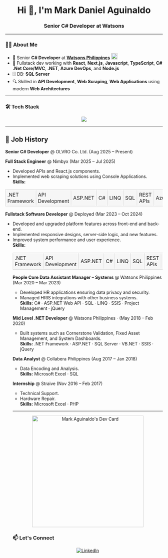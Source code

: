 <h1 align="center">Hi 👋, I'm Mark Daniel Aguinaldo</h1>
<h3 align="center">Senior C# Developer at Watsons</h3>

---

### 🧑‍💻 About Me

- 💼 Senior **C# Developer** at <a href="https://www.linkedin.com/company/watsonsphilippines/posts/?feedView=all" target="_blank"><strong>Watsons Philippines</strong></a> <img src="https://media.licdn.com/dms/image/v2/D560BAQHhZAa3g4P42A/company-logo_200_200/company-logo_200_200/0/1690879010455/watsonsphilippines_logo?e=1757548800&v=beta&t=VgX1MhpOVV2KFRE-78vu_zZAdl4AMzknZ0MwD7e-jIg" alt="Watsons Logo" width="20" height="20" />
- 🧩 Fullstack dev working with **React**, **Next.js**, **Javascript**, **TypeScript**, **C# .Net Core/MVC**, **.NET**, **Azure DevOps**, and **Node.js**
- 🗄️  DB: **SQL Server**
- 🔍 Skilled in **API Development**, **Web Scraping**, **Web Applications** using modern **Web Architectures**

---

### 🛠️ Tech Stack

<p align="center">
  <img src="https://skillicons.dev/icons?i=cs,dotnet,nodejs,react,nextjs,ts,js,html,css,azure,git,vscode" />
</p>

---

## 💼 Job History

**Senior C# Developer** @ OLVRO Co. Ltd. (Aug 2025 – Present)

**Full Stack Engineer** @ Nimbyx (Mar 2025 – Jul 2025)  
- Developed APIs and React.js components.  
- Implemented web scraping solutions using Console Applications.    
**Skills:**
<table>
  <tr>
    <td style="border:1px solid #d3d3d3; border-radius:8px; padding:6px; background-color:#f6f6f6;">.NET Framework</td>
    <td style="border:1px solid #d3d3d3; border-radius:8px; padding:6px; background-color:#f6f6f6;">API Development</td>
    <td style="border:1px solid #d3d3d3; border-radius:8px; padding:6px; background-color:#f6f6f6;">ASP.NET</td>
    <td style="border:1px solid #d3d3d3; border-radius:8px; padding:6px; background-color:#f6f6f6;">C#</td>
    <td style="border:1px solid #d3d3d3; border-radius:8px; padding:6px; background-color:#f6f6f6;">LINQ</td>
    <td style="border:1px solid #d3d3d3; border-radius:8px; padding:6px; background-color:#f6f6f6;">SQL</td>
    <td style="border:1px solid #d3d3d3; border-radius:8px; padding:6px; background-color:#f6f6f6;">REST APIs</td>
    <td style="border:1px solid #d3d3d3; border-radius:8px; padding:6px; background-color:#f6f6f6;">Azure</td>
    <td style="border:1px solid #d3d3d3; border-radius:8px; padding:6px; background-color:#f6f6f6;">React.js</td>
    <td style="border:1px solid #d3d3d3; border-radius:8px; padding:6px; background-color:#f6f6f6;">Selenium</td>
    <td style="border:1px solid #d3d3d3; border-radius:8px; padding:6px; background-color:#f6f6f6;">Node.js</td>
  </tr>
</table>
  
**Fullstack Software Developer** @ Deployed (Mar 2023 – Oct 2024)
- Developed and upgraded platform features across front-end and back-end.  
- Implemented responsive designs, server-side logic, and new features.  
- Improved system performance and user experience.    
**Skills:**
  <table>
  <tr>
    <td style="border:1px solid #d3d3d3; border-radius:8px; padding:6px; background-color:#f6f6f6;">.NET Framework</td>
    <td style="border:1px solid #d3d3d3; border-radius:8px; padding:6px; background-color:#f6f6f6;">API Development</td>
    <td style="border:1px solid #d3d3d3; border-radius:8px; padding:6px; background-color:#f6f6f6;">ASP.NET</td>
    <td style="border:1px solid #d3d3d3; border-radius:8px; padding:6px; background-color:#f6f6f6;">C#</td>
    <td style="border:1px solid #d3d3d3; border-radius:8px; padding:6px; background-color:#f6f6f6;">LINQ</td>
    <td style="border:1px solid #d3d3d3; border-radius:8px; padding:6px; background-color:#f6f6f6;">SQL</td>
    <td style="border:1px solid #d3d3d3; border-radius:8px; padding:6px; background-color:#f6f6f6;">REST APIs</td>
    <td style="border:1px solid #d3d3d3; border-radius:8px; padding:6px; background-color:#f6f6f6;">Azure</td>
    <td style="border:1px solid #d3d3d3; border-radius:8px; padding:6px; background-color:#f6f6f6;">Docker</td>
    <td style="border:1px solid #d3d3d3; border-radius:8px; padding:6px; background-color:#f6f6f6;">Redis</td>
    <td style="border:1px solid #d3d3d3; border-radius:8px; padding:6px; background-color:#f6f6f6;">Node.js</td>
  </tr>
</table>

**People Core Data Assistant Manager – Systems** @ Watsons Philippines (Mar 2020 – Mar 2023)
- Developed HR applications ensuring data privacy and security.  
- Managed HRIS integrations with other business systems.  
**Skills:** C# · ASP.NET Web API · SQL · LINQ · SSIS · Project Management · jQuery  

**Mid Level .NET Developer** @ Watsons Philippines · (May 2018 – Feb 2020) 
- Built systems such as Cornerstone Validation, Fixed Asset Management, and System Dashboards.  
**Skills:** .NET Framework · ASP.NET · SQL Server · VB.NET · SSIS · jQuery  

**Data Analyst** @ Collabera Philippines (Aug 2017 – Jan 2018) 
- Data Encoding and Analysis.  
**Skills:** Microsoft Excel · SQL  


**Internship** @ Straive (Nov 2016 – Feb 2017) 
- Technical Support.
- Hardware Repair.  
**Skills:** Microsoft Excel · PHP  

---

<p align="center">
  <a href="https://app.daily.dev/trico112">
    <img src="https://api.daily.dev/devcards/v2/mfC7Buu1vjbhiqwMVTV8t.png?type=default&r=ufa" width="356" alt="Mark Aguinaldo's Dev Card"/>
  </a>
</p>

### 📫 Let's Connect

<p align="center">
  <a href="https://www.linkedin.com/in/mark-aguinaldo-7bba32142/" target="_blank">
    <img src="https://img.shields.io/badge/LinkedIn-Mark%20Aguinaldo-blue?style=for-the-badge&logo=linkedin" alt="LinkedIn" />
  </a>
</p>
